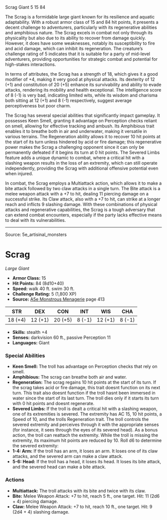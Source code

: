 <MonsterName/>Scrag</MonsterName>
<CreatureType/>Giant</CreatureType>
<CR/>5</CR>
<AC/>15</AC>
<HP/>84</HP>
<summary>The Scrag is a formidable large giant known for its resilience and aquatic adaptability. With a robust armor class of 15 and 84 hit points, it presents a decent challenge to adventurers, particularly with its regenerative abilities and amphibious nature. The Scrag excels in combat not only through its physicality but also due to its ability to recover from damage quickly. However, it does have some weaknesses, notably its susceptibility to fire and acid damage, which can inhibit its regeneration. The creature’s challenge rating of 5 indicates that it is suitable for a party of mid-level adventurers, providing opportunities for strategic combat and potential for high-stakes interactions.</summary>

<detail>

In terms of attributes, the Scrag has a strength of 18, which gives it a good modifier of +4, making it very good at physical attacks. Its dexterity of 12 (+1) and constitution of 20 (+5) enhance its survivability and ability to evade attacks, rendering its mobility and health exceptional. The intelligence score of 8 (-1) is very bad, indicating limited wits, while its wisdom and charisma both sitting at 12 (+1) and 8 (-1) respectively, suggest average perceptiveness but poor charm. 

The Scrag has several special abilities that significantly impact gameplay. It possesses Keen Smell, granting it advantage on Perception checks reliant on smell, allowing for effective tracking and ambush. Its Amphibious trait enables it to breathe both in air and underwater, making it versatile in various terrains. The Regeneration ability allows it to recover 10 hit points at the start of its turn unless hindered by acid or fire damage; this regenerative power makes the Scrag a challenging opponent since it can only be permanently defeated if it begins its turn at 0 hit points. The Severed Limbs feature adds a unique dynamic to combat, where a critical hit with a slashing weapon results in the loss of an extremity, which can still operate independently, providing the Scrag with additional offensive potential even when injured.

In combat, the Scrag employs a Multiattack action, which allows it to make a bite attack followed by two claw attacks in a single turn. The Bite attack is a melee weapon attack with a +7 to hit, dealing 11 piercing damage on a successful strike. Its Claw attack, also with a +7 to hit, can strike at a longer reach and inflicts 9 slashing damage. With these combinations of physical attacks and regenerative capabilities, the Scrag is a tough adversary that can extend combat encounters, especially if the party lacks effective means to deal with its vulnerabilities.</detail>



---

Source: 5e_artisinal_monsters

# Scrag

*Large* *Giant*

- **Armor Class:** 15
- **Hit Points:** 84 (8d10+40)
- **Speed:** walk 40 ft. swim 30 ft.
- **Challenge Rating:** 5 (1,800 XP)
- **Source:** [A5e Monstrous Menagerie](https://enpublishingrpg.com/products/level-up-monstrous-menagerie-a5e) page 413

| STR | DEX | CON | INT | WIS | CHA |
| --- | --- | --- | --- | --- | --- |
| 18 (+4) | 12 (+1) | 20 (+5) | 8 (-1) | 12 (+1) | 8 (-1) |

- **Skills:** stealth +4
- **Senses:** darkvision 60 ft., passive Perception 11
- **Languages:** Giant

### Special Abilities

- **Keen Smell:** The troll has advantage on Perception checks that rely on smell.
- **Amphibious:** The scrag can breathe both air and water.
- **Regeneration:** The scrag regains 10 hit points at the start of its turn. If the scrag takes acid or fire damage, this trait doesnt function on its next turn. This trait also doesnt function if the troll hasnt been immersed in water since the start of its last turn. The troll dies only if it starts its turn with 0 hit points and doesnt regenerate.
- **Severed Limbs:** If the troll is dealt a critical hit with a slashing weapon, one of its extremities is severed. The extremity has AC 15, 10 hit points, a Speed of 10, and the trolls Regeneration trait. The troll controls the severed extremity and perceives through it with the appropriate senses (for instance, it sees through the eyes of its severed head). As a bonus action, the troll can reattach the extremity. While the troll is missing the extremity, its maximum hit points are reduced by 10. Roll d6 to determine the severed extremity:
- **1-4: Arm:** If the troll has an arm, it loses an arm. It loses one of its claw attacks, and the severed arm can make a claw attack.
- **5-6: Head:** If the troll has a head, it loses its head. It loses its bite attack, and the severed head can make a bite attack.

### Actions

- **Multiattack:** The troll attacks with its bite and twice with its claw.
- **Bite:** Melee Weapon Attack: +7 to hit, reach 5 ft., one target. Hit: 11 (2d6 + 4) piercing damage.
- **Claw:** Melee Weapon Attack: +7 to hit, reach 10 ft., one target. Hit: 9 (2d4 + 4) slashing damage.




